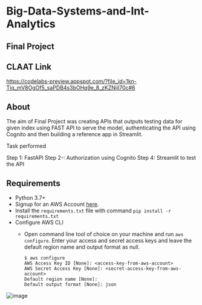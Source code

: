 # Big-Data-Systems-and-Int-Analytics

## Final Project

## CLAAT Link

https://codelabs-preview.appspot.com/?file_id=1kn-Tiq_mV8OgOf5_saPDB4s3bOHq9e_8_zKZNijl70c#6

## About

The aim of Final Project was creating APIs that outputs testing data for given index using FAST API to serve the model, authenticating the API using Cognito and then building a reference app in Streamlit. 

Task performed
 
Step 1: FastAPI
Step 2-: Authorization using Cognito
Step 4: Streamlit to test the API


## Requirements

- Python 3.7+
- Signup for an AWS Account [here](https://portal.aws.amazon.com/billing/signup#/start).
- Install the `requirements.txt` file with command `pip install -r requirements.txt`
- Configure AWS CLI 
  * Open command line tool of choice on your machine and run `aws configure`. Enter your access and secret access keys and leave the default region name and output format as null. 

    ```
    $ aws configure
    AWS Access Key ID [None]: <access-key-from-aws-account>
    AWS Secret Access Key [None]: <secret-access-key-from-aws-account>
    Default region name [None]: 
    Default output format [None]: json
    ```


![image](https://user-images.githubusercontent.com/59777007/130330580-e56ef227-8c63-424c-83f9-c6b21d3d9c72.png)


